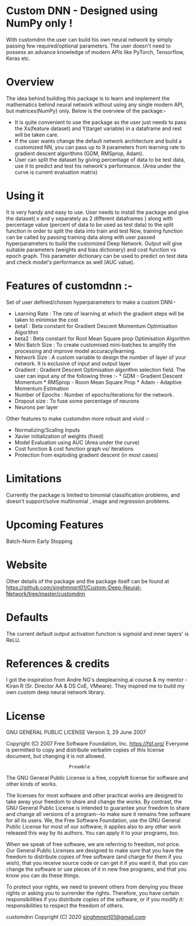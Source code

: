 # Custom DNN - Designed using NumPy only !
With customdnn the user can build his own neural network by simply passing few required/optional parameters. The user doesn't need to possess an advance knowledge of modern APIs like PyTorch, Tensorflow, Keras etc.

# Overview
The idea behind building this package is to learn and implement the mathematics behind neural network without using any single modern API, but matrices(NumPy) only. Below is the overview of the package:- 
- It is quite convenient to use the package as the user just needs to pass the Xs(feature dataset) and Y(target variable) in a dataframe and rest will be taken care.
- If the user wants change the default network architecture and build a customized NN, you can pass up to 9 parameters from learning rate to gradient descent algorithms (GDM, RMSprop, Adam).
- User can split the dataset by giving percentage of data to be test data, use it to predict and test his network's performance. (Area under the curve is current evaluation matrix)

# Using it
It is very handy and easy to use. User needs to install the package and give the dataset( x and y separately as 2 different dataframes ) along with percentage value (percent of data to be used as test data) to the split function in order to split the data into train and test
Now, training function can be called by passing training data along with user passed hyperparameters to build the customized Deep Network.
Output will give suitable parameters (weights and bias dictionary) and cost function vs epoch graph.
This parameter dictionary can be used to predict on test data and check model's performance as well (AUC value).

# Features of customdnn :-
  Set of user defined/chosen hyperparameters to make a custom DNN:-
  - Learning Rate : The rate of learning at which the gradient steps will be taken to minimise the cost
  - beta1 : Beta constant for Gradient Descent Momentum Optimisation Algorithm
  - beta2 : Beta constant for Root Mean Square prop Optimisation Algorithm
  - Mini Batch Size : To create customised mini-batches to amplify the processing and improve model accuracy/learning.
  - Network Size : A custom variable to design the number of layer of your network. It is exclusive of input and output layer
  - Gradient : Gradient Descent Optimisation algorithm selection field. The user can input any of the following three :-
        * GDM               - Gradient Descent Momentum
        * RMSprop           - Room Mean Square Prop
        * Adam              - Adaptive Momentum Estimation
  - Number of Epochs : Number of epochs/iterations for the network. 
  - Dropout size : To fuse some percentage of neurons
  - Neurons per layer 

  Other features to make customdnn more robust and vivid :-
  - Normalizing/Scaling Inputs
  - Xavier initialization of weights (fixed)
  - Model Evaluation using AUC (Area under the curve)
  - Cost function & cost function graph vs/ iterations 
  - Protection from exploding gradient descent (in most cases)
  
# Limitations
Currently the package is limited to binomial classification problems, and doesn't support/solve  multinomial , image and regression problems. 

# Upcoming Features
Batch-Norm
Early Stopping

# Website 
Other details of the package and the package itself can be found at https://github.com/singhmnprt01/Custom-Deep-Neural-Network/tree/master/customdnn

# Defaults
The current default output activation function is sigmoid and inner layers' is ReLU.

# References & credits
I got the inspiration from Andre NG's deeplearning.ai course & my mentor - Kiran R (Sr. Director AA & DS CoE, VMware). They inspired me to build my own custom deep neural network library.

# License
GNU GENERAL PUBLIC LICENSE
                       Version 3, 29 June 2007

 Copyright (C) 2007 Free Software Foundation, Inc. <https://fsf.org/>
 Everyone is permitted to copy and distribute verbatim copies
 of this license document, but changing it is not allowed.

                            Preamble

  The GNU General Public License is a free, copyleft license for
software and other kinds of works.

  The licenses for most software and other practical works are designed
to take away your freedom to share and change the works.  By contrast,
the GNU General Public License is intended to guarantee your freedom to
share and change all versions of a program--to make sure it remains free
software for all its users.  We, the Free Software Foundation, use the
GNU General Public License for most of our software; it applies also to
any other work released this way by its authors.  You can apply it to
your programs, too.

  When we speak of free software, we are referring to freedom, not
price.  Our General Public Licenses are designed to make sure that you
have the freedom to distribute copies of free software (and charge for
them if you wish), that you receive source code or can get it if you
want it, that you can change the software or use pieces of it in new
free programs, and that you know you can do these things.

  To protect your rights, we need to prevent others from denying you
these rights or asking you to surrender the rights.  Therefore, you have
certain responsibilities if you distribute copies of the software, or if
you modify it: responsibilities to respect the freedom of others.

customdnn  Copyright (C) 2020  singhmnprt01@gmail.com
